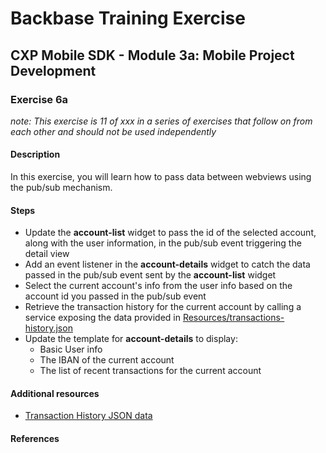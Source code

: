# Backbase Training Exercise

## CXP Mobile SDK - Module 3a: Mobile Project Development

### Exercise 6a

_note: This exercise is 11 of xxx in a series of exercises that follow on from each other and should not be used independently_

#### Description

In this exercise, you will learn how to pass data between webviews using the pub/sub mechanism.

#### Steps

 - Update the **account-list** widget to pass the id of the selected account, along with the user information, in the pub/sub event triggering the detail view
 - Add an event listener in the **account-details** widget to catch the data passed in the pub/sub event sent by the **account-list** widget
 - Select the current account's info from the user info based on the account id you passed in the pub/sub event
 - Retrieve the transaction history for the current account by calling a service exposing the data provided in [Resources/transactions-history.json](../../Resources/transactions-history.json)
 - Update the template for **account-details** to display:
    - Basic User info
    - The IBAN of the current account
    - The list of recent transactions for the current account

#### Additional resources

 - [Transaction History JSON data](../../Resources/transactions-history.json)

#### References
